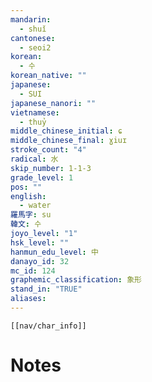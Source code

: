```yaml
---
mandarin:
  - shuǐ
cantonese:
  - seoi2
korean:
  - 수
korean_native: ""
japanese:
  - SUI
japanese_nanori: ""
vietnamese:
  - thuỷ
middle_chinese_initial: ɕ
middle_chinese_final: ɣiuɪ
stroke_count: "4"
radical: 水
skip_number: 1-1-3
grade_level: 1
pos: ""
english:
  - water
羅馬字: su
韓文: 수
joyo_level: "1"
hsk_level: ""
hanmun_edu_level: 中
danayo_id: 32
mc_id: 124
graphemic_classification: 象形
stand_in: "TRUE"
aliases:
---
```

```meta-bind-embed
[[nav/char_info]]
```

# Notes
